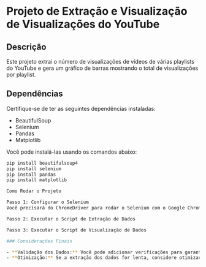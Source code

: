 # Projeto de Extração e Visualização de Visualizações do YouTube

## Descrição

Este projeto extrai o número de visualizações de vídeos de várias playlists do YouTube e gera um gráfico de barras mostrando o total de visualizações por playlist.

## Dependências

Certifique-se de ter as seguintes dependências instaladas:

- BeautifulSoup
- Selenium
- Pandas
- Matplotlib

Você pode instalá-las usando os comandos abaixo:

```bash
pip install beautifulsoup4
pip install selenium
pip install pandas
pip install matplotlib

Como Rodar o Projeto

Passo 1: Configurar o Selenium
Você precisará do ChromeDriver para rodar o Selenium com o Google Chrome. Baixe o ChromeDriver compatível com a versão do seu Chrome (ou com o browser que você usa) e coloque-o no seu PATH.

Passo 2: Executar o Script de Extração de Dados

Passo 3: Executar o Script de Visualização de Dados

### Considerações Finais

- **Validação dos Dados:** Você pode adicionar verificações para garantir que os dados foram extraídos corretamente, como verificar se há duplicatas ou entradas vazias.
- **Otimização:** Se a extração dos dados for lenta, considere otimizar a espera dos elementos ou aumentar o tempo de espera no `WebDriverWait`.
